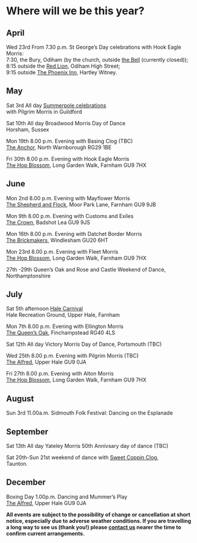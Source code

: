 Where will we be this year?
===========================

## April
Wed 23rd From 7.30 p.m. St George’s Day celebrations with Hook Eagle Morris:   
  7:30, the Bury, Odiham (by the church, outside [the Bell](https://www.facebook.com/SavingTheBell/) (currently closed));  
  8:15 outside the [Red Lion](https://camra.org.uk/pubs/red-lion-odiham-179422), Odiham High Street;  
  9:15 outside [The Phoenix Inn](https://camra.org.uk/pubs/phoenix-hartley-wintney-179305), Hartley Witney.

## May
Sat 3rd All day [Summerpole celebrations](https://www.pilgrimmorris.org.uk/summerpole/)  
  with Pilgrim Morris in Guildford
             
Sat 10th All day Broadwood Morris Day of Dance  
  Horsham, Sussex
             
Mon 19th 8.00 p.m. Evening with Basing Clog (TBC)  
  [The Anchor](https://camra.org.uk/pubs/anchor-inn-north-warnborough-179278), North Warnborough RG29 1BE
  
Fri 30th 8.00 p.m. Evening with Hook Eagle Morris    
  [The Hop Blossom](https://camra.org.uk/pubs/hop-blossom-farnham-150608), Long Garden Walk, Farnham GU9 7HX

## June
Mon 2nd 8.00 p.m. Evening with Mayflower Morris  
  [The Shepherd and Flock](https://camra.org.uk/pubs/shepherd-flock-farnham-151198), Moor Park Lane, Farnham GU9 9JB
  
Mon 9th 8.00 p.m. Evening with Customs and Exiles  
  [The Crown](https://camra.org.uk/pubs/crown-inn-badshot-lea-150286), Badshot Lea GU9 9JS
    
Mon 16th 8.00 p.m. Evening with Datchet Border Morris  
  [The Brickmakers](https://camra.org.uk/pubs/brickmakers-windlesham-151531), Windlesham GU20 6HT
  
Mon 23rd 8.00 p.m. Evening with Fleet Morris  
  [The Hop Blossom](https://camra.org.uk/pubs/hop-blossom-farnham-150608), Long Garden Walk, Farnham GU9 7HX
  
27th -29th Queen’s Oak and Rose and Castle Weekend of Dance,  
  Northamptonshire

## July
Sat 5th afternoon [Hale Carnival](https://www.halecarnival.co.uk/)  
  Hale Recreation Ground, Upper Hale, Farnham

Mon 7th 8.00 p.m. Evening with Ellington Morris  
	[The Queen’s Oak](https://camra.org.uk/pubs/queens-oak-finchampstead-152123), Finchampstead RG40 4LS
  
Sat 12th All day Victory Morris Day of Dance, Portsmouth (TBC)

Wed 25th 8.00 p.m. Evening with Pilgrim Morris (TBC)  
		[The Alfred](https://camra.org.uk/pubs/alfred-free-house-upper-hale-150998), Upper Hale GU9 0JA
    
Fri 27th 8.00 p.m. Evening with Alton Morris  
 	[The Hop Blossom](https://camra.org.uk/pubs/hop-blossom-farnham-150608), Long Garden Walk, Farnham GU9 7HX

## August
Sun 3rd 11.00a.m. Sidmouth Folk Festival: Dancing on the Esplanade

## September
Sat 13th All day Yateley Morris 50th Annivsary day of dance (TBC)

Sat 20th-Sun 21st weekend of dance with [Sweet Coppin Clog](https://sweetcoppinclog.wordpress.com/),  
  Taunton.

## December
Boxing Day 1.00p.m. Dancing and Mummer’s Play   
  [The Alfred](https://camra.org.uk/pubs/alfred-free-house-upper-hale-150998), Upper Hale GU9 0JA

**All events are subject to the possibility of change or cancellation at short notice, especially due to adverse weather conditions.  If you are travelling a long way to see us (thank you!) please [contact us](/contact/) nearer the time to confirm current arrangements.**
